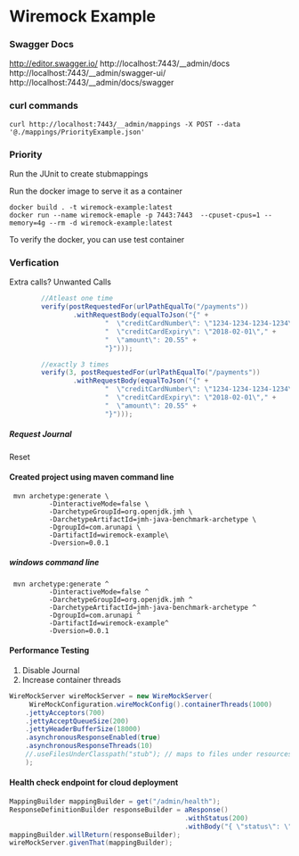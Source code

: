 # Wiremock Example

### Swagger Docs

http://editor.swagger.io/
http://localhost:7443/__admin/docs
http://localhost:7443/__admin/swagger-ui/
http://localhost:7443/__admin/docs/swagger

### curl commands
```shell script
curl http://localhost:7443/__admin/mappings -X POST --data '@./mappings/PriorityExample.json'

```
### Priority

Run the JUnit to create stubmappings

Run the docker image to serve it as a container

```
docker build . -t wiremock-example:latest
docker run --name wiremock-emaple -p 7443:7443  --cpuset-cpus=1 --memory=4g --rm -d wiremock-example:latest
```

To verify the docker, you can use test container 

### Verfication

Extra calls?
Unwanted Calls
```java
        //Atleast one time
        verify(postRequestedFor(urlPathEqualTo("/payments"))
                .withRequestBody(equalToJson("{" +
                        "  \"creditCardNumber\": \"1234-1234-1234-1234\"," +
                        "  \"creditCardExpiry\": \"2018-02-01\"," +
                        "  \"amount\": 20.55" +
                        "}")));
```

```java
        //exactly 3 times
        verify(3, postRequestedFor(urlPathEqualTo("/payments"))
                .withRequestBody(equalToJson("{" +
                        "  \"creditCardNumber\": \"1234-1234-1234-1234\"," +
                        "  \"creditCardExpiry\": \"2018-02-01\"," +
                        "  \"amount\": 20.55" +
                        "}")));
```
##### Request Journal

Reset

#### Created project using maven command line
```
 mvn archetype:generate \
          -DinteractiveMode=false \
          -DarchetypeGroupId=org.openjdk.jmh \
          -DarchetypeArtifactId=jmh-java-benchmark-archetype \
          -DgroupId=com.arunapi \
          -DartifactId=wiremock-example\
          -Dversion=0.0.1
```
##### windows command line
```
 mvn archetype:generate ^
          -DinteractiveMode=false ^
          -DarchetypeGroupId=org.openjdk.jmh ^
          -DarchetypeArtifactId=jmh-java-benchmark-archetype ^
          -DgroupId=com.arunapi ^
          -DartifactId=wiremock-example^
          -Dversion=0.0.1

```


#### Performance Testing
1. Disable Journal
2. Increase container threads
```java
WireMockServer wireMockServer = new WireMockServer(
     WireMockConfiguration.wireMockConfig().containerThreads(1000)
    .jettyAcceptors(700)
    .jettyAcceptQueueSize(200)
    .jettyHeaderBufferSize(18000)
    .asynchronousResponseEnabled(true)
    .asynchronousResponseThreads(10)
    //.useFilesUnderClasspath("stub"); // maps to files under resources/stub/mappings
    );
```

#### Health check endpoint for cloud deployment

```java
MappingBuilder mappingBuilder = get("/admin/health");
ResponseDefinitionBuilder responseBuilder = aResponse()
                                            .withStatus(200)
                                            .withBody("{ \"status\": \"UP\" }");
mappingBuilder.willReturn(responseBuilder);
wireMockServer.givenThat(mappingBuilder);
```


